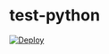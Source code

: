 # test-python #

[![Deploy](https://www.herokucdn.com/deploy/button.png)](https://heroku.com/deploy)



